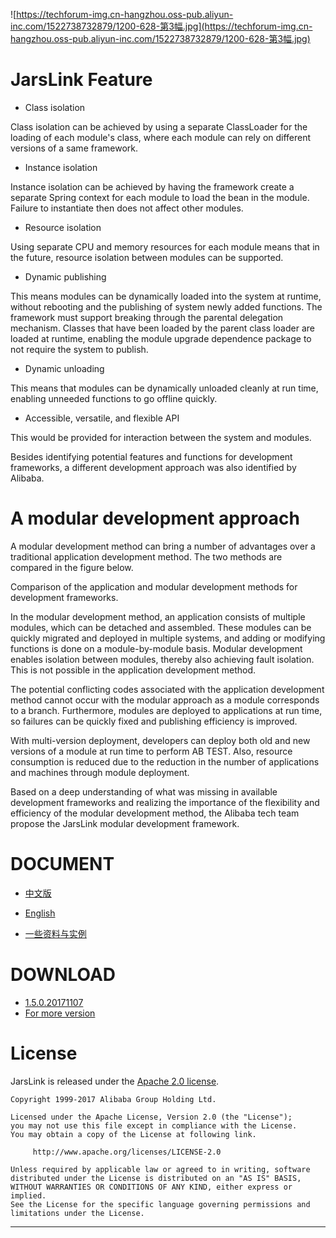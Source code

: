 
![https://techforum-img.cn-hangzhou.oss-pub.aliyun-inc.com/1522738732879/1200-628-第3幅.jpg](https://techforum-img.cn-hangzhou.oss-pub.aliyun-inc.com/1522738732879/1200-628-第3幅.jpg)

# JarsLink Feature


- Class isolation

Class isolation can be achieved by using a separate ClassLoader for the loading of each module's class, where each module can rely on different versions of a same framework.

- Instance isolation

Instance isolation can be achieved by having the framework create a separate Spring context for each module to load the bean in the module. Failure to instantiate then does not affect other modules.

- Resource isolation

Using separate CPU and memory resources for each module means that in the future, resource isolation between modules can be supported.

- Dynamic publishing

This means modules can be dynamically loaded into the system at runtime, without rebooting and the publishing of system newly added functions. The framework must support breaking through the parental delegation mechanism. Classes that have been loaded by the parent class loader are loaded at runtime, enabling the module upgrade dependence package to not require the system to publish.

- Dynamic unloading

This means that modules can be dynamically unloaded cleanly at run time, enabling unneeded functions to go offline quickly.

- Accessible, versatile, and flexible API

This would be provided for interaction between the system and modules.

Besides identifying potential features and functions for development frameworks, a different development approach was also identified by Alibaba.

# A modular development approach

A modular development method can bring a number of advantages over a traditional application development method. The two methods are compared in the figure below.
 
Comparison of the application and modular development methods for development frameworks.

In the modular development method, an application consists of multiple modules, which can be detached and assembled. These modules can be quickly migrated and deployed in multiple systems, and adding or modifying functions is done on a module-by-module basis. Modular development enables isolation between modules, thereby also achieving fault isolation. This is not possible in the application development method.

The potential conflicting codes associated with the application development method cannot occur with the modular approach as a module corresponds to a branch. Furthermore, modules are deployed to applications at run time, so failures can be quickly fixed and publishing efficiency is improved.

With multi-version deployment, developers can deploy both old and new versions of a module at run time to perform AB TEST. Also, resource consumption is reduced due to the reduction in the number of applications and machines through module deployment.

Based on a deep understanding of what was missing in available development frameworks and realizing the importance of the flexibility and efficiency of the modular development method, the Alibaba tech team propose the JarsLink modular development framework.

# DOCUMENT

- [中文版](https://github.com/alibaba/jarslink/wiki/index-cn)
- [English](https://github.com/alibaba/jarslink/wiki/index)

- [一些资料与实例](spring-boot-module-demo/README.md)


# DOWNLOAD

- [1.5.0.20171107](http://ifeve.com/wp-content/uploads/2018/02/jarslink.zip)
- [For more version](https://oss.sonatype.org/#nexus-search;quick~com.alipay.jarslink)


# License

JarsLink is released under the [Apache 2.0 license](https://github.com/alibaba/jarslink/blob/master/LICENSE).

```
Copyright 1999-2017 Alibaba Group Holding Ltd.

Licensed under the Apache License, Version 2.0 (the "License");
you may not use this file except in compliance with the License.
You may obtain a copy of the License at following link.

     http://www.apache.org/licenses/LICENSE-2.0

Unless required by applicable law or agreed to in writing, software
distributed under the License is distributed on an "AS IS" BASIS,
WITHOUT WARRANTIES OR CONDITIONS OF ANY KIND, either express or implied.
See the License for the specific language governing permissions and
limitations under the License.
```

----------



